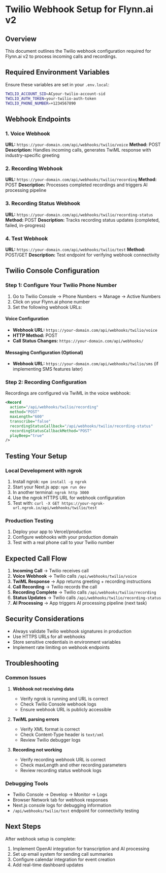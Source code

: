# Twilio Webhook Setup for Flynn.ai v2

## Overview
This document outlines the Twilio webhook configuration required for Flynn.ai v2 to process incoming calls and recordings.

## Required Environment Variables

Ensure these variables are set in your `.env.local`:

```bash
TWILIO_ACCOUNT_SID=ACyour-twilio-account-sid
TWILIO_AUTH_TOKEN=your-twilio-auth-token
TWILIO_PHONE_NUMBER=+1234567890
```

## Webhook Endpoints

### 1. Voice Webhook
**URL:** `https://your-domain.com/api/webhooks/twilio/voice`
**Method:** POST
**Description:** Handles incoming calls, generates TwiML response with industry-specific greeting

### 2. Recording Webhook  
**URL:** `https://your-domain.com/api/webhooks/twilio/recording`
**Method:** POST
**Description:** Processes completed recordings and triggers AI processing pipeline

### 3. Recording Status Webhook
**URL:** `https://your-domain.com/api/webhooks/twilio/recording-status`
**Method:** POST
**Description:** Tracks recording status updates (completed, failed, in-progress)

### 4. Test Webhook
**URL:** `https://your-domain.com/api/webhooks/twilio/test`
**Method:** POST/GET
**Description:** Test endpoint for verifying webhook connectivity

## Twilio Console Configuration

### Step 1: Configure Your Twilio Phone Number

1. Go to Twilio Console → Phone Numbers → Manage → Active Numbers
2. Click on your Flynn.ai phone number
3. Set the following webhook URLs:

#### Voice Configuration
- **Webhook URL:** `https://your-domain.com/api/webhooks/twilio/voice`
- **HTTP Method:** POST
- **Call Status Changes:** `https://your-domain.com/api/webhooks/ `

#### Messaging Configuration (Optional)
- **Webhook URL:** `https://your-domain.com/api/webhooks/twilio/sms` (if implementing SMS features later)

### Step 2: Recording Configuration

Recordings are configured via TwiML in the voice webhook:

```xml
<Record 
  action="/api/webhooks/twilio/recording"
  method="POST"
  maxLength="600"
  transcribe="false"
  recordingStatusCallback="/api/webhooks/twilio/recording-status"
  recordingStatusCallbackMethod="POST"
  playBeep="true"
/>
```

## Testing Your Setup

### Local Development with ngrok

1. Install ngrok: `npm install -g ngrok`
2. Start your Next.js app: `npm run dev`
3. In another terminal: `ngrok http 3000`
4. Use the ngrok HTTPS URL for webhook configuration
5. Test with: `curl -X GET https://your-ngrok-url.ngrok.io/api/webhooks/twilio/test`

### Production Testing

1. Deploy your app to Vercel/production
2. Configure webhooks with your production domain
3. Test with a real phone call to your Twilio number

## Expected Call Flow

1. **Incoming Call** → Twilio receives call
2. **Voice Webhook** → Twilio calls `/api/webhooks/twilio/voice`
3. **TwiML Response** → App returns greeting + recording instructions
4. **Call Recording** → Twilio records the call
5. **Recording Complete** → Twilio calls `/api/webhooks/twilio/recording`
6. **Status Updates** → Twilio calls `/api/webhooks/twilio/recording-status`
7. **AI Processing** → App triggers AI processing pipeline (next task)

## Security Considerations

- Always validate Twilio webhook signatures in production
- Use HTTPS URLs for all webhooks
- Store sensitive credentials in environment variables
- Implement rate limiting on webhook endpoints

## Troubleshooting

### Common Issues

1. **Webhook not receiving data**
   - Verify ngrok is running and URL is correct
   - Check Twilio Console webhook logs
   - Ensure webhook URL is publicly accessible

2. **TwiML parsing errors**
   - Verify XML format is correct
   - Check Content-Type header is `text/xml`
   - Review Twilio debugger logs

3. **Recording not working**
   - Verify recording webhook URL is correct
   - Check maxLength and other recording parameters
   - Review recording status webhook logs

### Debugging Tools

- Twilio Console → Develop → Monitor → Logs
- Browser Network tab for webhook responses
- Next.js console logs for debugging information
- `/api/webhooks/twilio/test` endpoint for connectivity testing

## Next Steps

After webhook setup is complete:
1. Implement OpenAI integration for transcription and AI processing
2. Set up email system for sending call summaries
3. Configure calendar integration for event creation
4. Add real-time dashboard updates